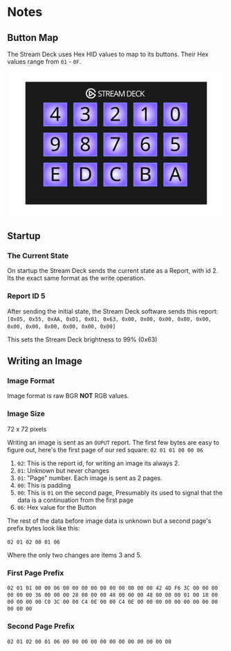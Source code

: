 # Notes

## Button Map

The Stream Deck uses Hex HID values to map to its buttons. Their Hex values range from `01` - `0F`.

![](../../media/elgato/elgato-stream-deck.svg "Elgato Stream Deck layout")

## Startup

### The Current State

On startup the Stream Deck sends the current state as a Report, with id 2. Its the exact same format as the write operation.

### Report ID 5

After sending the initial state, the Stream Deck software sends this report: `[0x05, 0x55, 0xAA, 0xD1, 0x01, 0x63, 0x00, 0x00, 0x00, 0x00, 0x00, 0x00, 0x00, 0x00, 0x00, 0x00, 0x00]`

This sets the Stream Deck brightness to 99% (0x63)

## Writing an Image

### Image Format

Image format is raw BGR **NOT** RGB values.

### Image Size

72 x 72 pixels

Writing an image is sent as an `OUPUT` report. The first few bytes are easy to figure out, here's the first page of our red square:
`02 01 01 00 00 06`

1. `02`: This is the report id, for writing an image its always 2.
1. `01`: Unknown but never changes
1. `01`: "Page" number. Each image is sent as 2 pages.
1. `00`: This is padding
1. `00`: This is `01` on the second page, Presumably its used to signal that the data is a continuation from the first page
1. `06`: Hex value for the Button

The rest of the data before image data is unknown but a second page's prefix bytes look like this:

`02 01 02 00 01 06`

Where the only two changes are items 3 and 5.

### First Page Prefix

```
02 01 01 00 00 06 00 00 00 00 00 00 00 00 00 00 42 4D F6 3C 00 00 00 00 00 00 36 00 00 00 28 00 00 00 48 00 00 00 48 00 00 00 01 00 18 00 00 00 00 00 C0 3C 00 00 C4 0E 00 00 C4 0E 00 00 00 00 00 00 00 00 00 00 00 00
```

### Second Page Prefix
`02 01 02 00 01 06 00 00 00 00 00 00 00 00 00 00 00 00`
